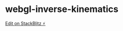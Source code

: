 # webgl-inverse-kinematics

[Edit on StackBlitz ⚡️](https://stackblitz.com/edit/webgl-inverse-kinematics)